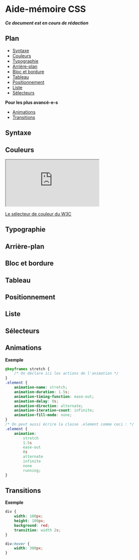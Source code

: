 # Aide-mémoire CSS

***Ce document est en cours de rédaction***

## Plan
- [Syntaxe](#syntaxe)
- [Couleurs](#couleurs)
- [Typographie](#typographie)
- [Arrière-plan](#arrière-plan)
- [Bloc et bordure](#bloc-et-bordure)
- [Tableau](#tableau)
- [Positionnement](#positionnement)
- [Liste](#liste)
- [Sélecteurs](#sélecteurs)

**Pour les plus avancé-e-s**
- [Animations](#animations)
- [Transitions](#transitions)

## Syntaxe
## Couleurs

<iframe src="https://www.w3schools.com/colors/colors_picker.asp" />
<!-- blank line -->
<figure class="iframe_container">
  <iframe src="https://www.youtube.com/embed/enMumwvLAug" frameborder="0" allowfullscreen="true"> </iframe>
</figure>
<!-- blank line -->

<a href="https://www.w3schools.com/colors/colors_picker.asp" target="_blank">Le sélecteur de couleur du W3C</a>

## Typographie
## Arrière-plan
## Bloc et bordure
## Tableau
## Positionnement
## Liste
## Sélecteurs
## Animations

**Exemple**

```css
@keyframes stretch {
    /* On déclare ici les actions de l'animation */
}
.element {
    animation-name: stretch;
    animation-duration: 1.5s;
    animation-timing-function: ease-out;
    animation-delay: 0s;
    animation-direction: alternate;
    animation-iteration-count: infinite;
    animation-fill-mode: none;
}
/* On peut aussi écrire la classe .element comme ceci : */
.element {
    animation:
        stretch
        1.5s
        ease-out
        0s
        alternate
        infinite
        none
        running;
}
```

## Transitions

**Exemple**

```css
div {
    width: 100px;
    height: 100px;
    background: red;
    transition: width 2s;
}

div:hover {
    width: 300px;
}
```